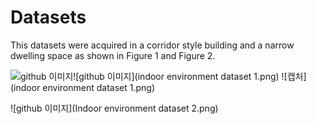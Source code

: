 # Datasets
This datasets were acquired in a corridor style building and a narrow dwelling space as shown in Figure 1 and Figure 2.

  ![github 이미지](github.png)![github 이미지](indoor environment dataset 1.png)
  ![캡처](indoor environment dataset 1.png)

![github 이미지](Indoor environment dataset 2.png)
